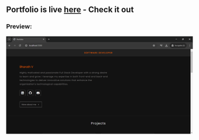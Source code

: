 ## Portfolio is live [here](https://bharath-designer.github.io/Genspark_Tasks/Day39%20-%20June%204/Portfolio) - Check it out


### Preview:
![](Portfolio_output.png)